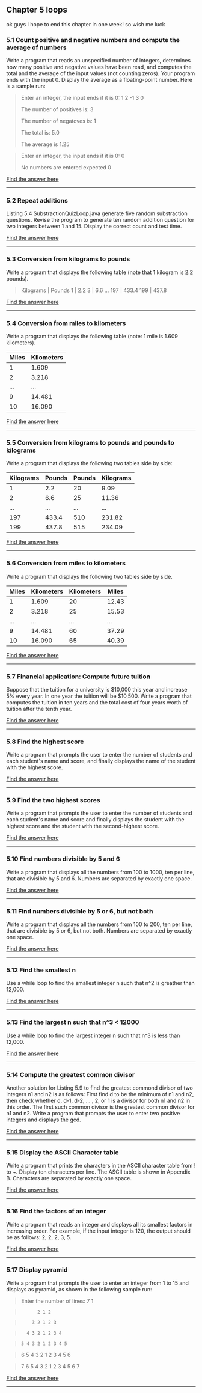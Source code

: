 ## Chapter 5 loops
ok guys I hope to end this chapter in one week! so wish me luck
### 5.1 Count positive and negative numbers and compute the average of numbers
Write a program that reads an unspecified number of integers, determines how many positive and negative values have been read, and computes the total and the average of the input values (not counting zeros). Your program ends with the input 0. Display the average as a floating-point number. Here is a sample run:

>Enter an integer, the input ends if it is 0: 1 2 -1 3 0
>
>The number of positives is: 3
>
>The number of negatoves is: 1
>
>The total is: 5.0
>
>The average is 1.25

>Enter an integer, the input ends if it is 0: 0
>
>No numbers are entered expected 0

[Find the answer here](https://github.com/jorgeAML/XLVExercisEscript/blob/master/Chapter5_Loops/CountPositiveAndNegativeNumbers.java)

---
### 5.2 Repeat additions
Listing 5.4 SubstractionQuizLoop.java generate five random substraction questions. Revise the program to generate ten random addition question for two integers between 1 and 15. Display the correct count and test time.

[Find the answer here](https://github.com/jorgeAML/XLVExercisEscript/blob/master/Chapter5_Loops/RepeatAdditions.java)

---
### 5.3 Conversion from kilograms to pounds
Write a program that displays the following table (note that 1 kilogram is 2.2 pounds).

>Kilograms | Pounds
> 1 | 2.2
> 3 | 6.6
> ...
> 197 | 433.4
> 199 | 437.8

[Find the answer here](https://github.com/jorgeAML/XLVExercisEscript/blob/master/Chapter5_Loops/ConversionFromKilogramsToPounds.java)

---
### 5.4 Conversion from miles to kilometers
Write a program that displays the following table (note: 1 mile is 1.609 kilometers).

| Miles | Kilometers |
| ----- | ---------- |
| 1     | 1.609      |
| 2     | 3.218      |
| ...   | ...        |
| 9     | 14.481     |
| 10    | 16.090     |

[Find the answer here](https://github.com/jorgeAML/XLVExercisEscript/blob/master/Chapter5_Loops/ConversionMilesToKilometers.java)

---
### 5.5 Conversion from kilograms to pounds and pounds to kilograms
Write a program that displays the following two tables side by side:

| Kilograms | Pounds | Pounds | Kilograms |
| --------- | ------ | ------ | --------- |
| 1         | 2.2    | 20     | 9.09      |
| 2         | 6.6    | 25     | 11.36     |
| ...       | ...    | ...    | ...       |
| 197       | 433.4  | 510    | 231.82    |
| 199       | 437.8  | 515    | 234.09    |

[Find the answer here](https://github.com/jorgeAML/XLVExercisEscript/blob/master/Chapter5_Loops/ConversionKilogramsToPoundsAndPoundsToKilogram.java)

---
### 5.6 Conversion from miles to kilometers
Write a program that displays the following two tables side by side.

| Miles | Kilometers | Kilometers | Miles |
| ----- | ---------- | ---------- | ----- |
| 1     | 1.609      | 20         | 12.43 |
| 2     | 3.218      | 25         | 15.53 |
| ...   | ...        | ...        | ...   |
| 9     | 14.481     | 60         | 37.29 |
| 10    | 16.090     | 65         | 40.39 |

[Find the answer here](https://github.com/jorgeAML/XLVExercisEscript/blob/master/Chapter5_Loops/MilesToKilometers2.java)

---
### 5.7 Financial application: Compute future tuition
Suppose that the tuition for a university is $10,000 this year and increase 5% every year. In one year the tuition will be $10,500. Write a program that computes the tuition in ten years and the total cost of four years worth of tuition after the tenth year.

[Find the answer here](https://github.com/jorgeAML/XLVExercisEscript/blob/master/Chapter5_Loops/ComputeFutureTuition.java)

---
### 5.8 Find the highest score
Write a program that prompts the user to enter the number of students and each student's name and score, and finally displays the name of the student with the highest score.

[Find the answer here](https://github.com/jorgeAML/XLVExercisEscript/blob/master/Chapter5_Loops/FindHighestScore.java)

---
### 5.9 Find the two highest scores
Write a program that prompts the user to enter the number of students and each student's name and score and finally displays the student with the highest score and the student with the second-highest score.

[Find the answer here](https://github.com/jorgeAML/XLVExercisEscript/blob/master/Chapter5_Loops/FindTheTwoHighestScore.java)

---
### 5.10 Find numbers divisible by 5 and 6
Write a program that displays all the numbers from 100 to 1000, ten per line, that are divisible by 5 and 6. Numbers are separated by exactly one space.

[Find the answer here](https://github.com/jorgeAML/XLVExercisEscript/blob/master/Chapter5_Loops/FindNumbersDivisibleBy5And6.java)

---
### 5.11 Find numbers divisible by 5 or 6, but not both
Write a program that displays all the numbers from 100 to 200, ten per line, that are divisible by 5 or 6, but not both. Numbers are separated by exactly one space.

[Find the answer here](https://github.com/jorgeAML/XLVExercisEscript/blob/master/Chapter5_Loops/FindNumbersDivisibleBy5Or6ButNotBoth.java)

---
### 5.12 Find the smallest n 
Use a while loop to find the smallest integer n such that n^2 is greather than 12,000.

[Find the answer here](https://github.com/jorgeAML/XLVExercisEscript/blob/master/Chapter5_Loops/FindTheSmallestN.java)

---
### 5.13 Find the largest n such that n^3 < 12000
Use a while loop to find the largest integer n such that n^3 is less than 12,000.

[Find the answer here](https://github.com/jorgeAML/XLVExercisEscript/blob/master/Chapter5_Loops/FindLargestN.java)

---
### 5.14 Compute the greatest common divisor
Another solution for Listing 5.9 to find the greatest commond divisor of two integers n1 and n2 is as follows: First find d to be the minimum of n1 and n2, then check whether d, d-1, d-2, ... , 2, or 1 is a divisor for both n1 and n2 in this order. The first such common divisor is the greatest common divisor for n1 and n2. Write a program that prompts the user to enter two positive integers and displays the gcd.

[Find the answer here](https://github.com/jorgeAML/XLVExercisEscript/blob/master/Chapter5_Loops/ComputeGreatestCommonDivisor.java)

---
### 5.15 Display the ASCII Character table
Write a program that prints the characters in the ASCII character table from ! to ~. Display ten characters per line. The ASCII table is shown in Appendix B. Characters are separated by exactly one space.

[Find the answer here](https://github.com/jorgeAML/XLVExercisEscript/blob/master/Chapter5_Loops/DisplayASCIICharacterTable.java)

---
### 5.16 Find the factors of an integer
Write a program that reads an integer and displays all its smallest factors in increasing order. For example, if the input integer is 120, the output should be as follows: 2, 2, 2, 3, 5.

[Find the answer here](https://github.com/jorgeAML/XLVExercisEscript/blob/master/Chapter5_Loops/FindTheFactorsOfAnInteger.java)

---
### 5.17 Display pyramid
Write a program that prompts the user to enter an integer from 1 to 15 and displays as pyramid, as shown in the following sample run:

> Enter the number of lines: 7
>             1

>           2 1 2

>         3 2 1 2 3

>       4 3 2 1 2 3 4

>     5 4 3 2 1 2 3 4 5

>   6 5 4 3 2 1 2 3 4 5 6

> 7 6 5 4 3 2 1 2 3 4 5 6 7

[Find the answer here](https://github.com/jorgeAML/XLVExercisEscript/blob/master/Chapter5_Loops/DisplayPiramid.java)

---


